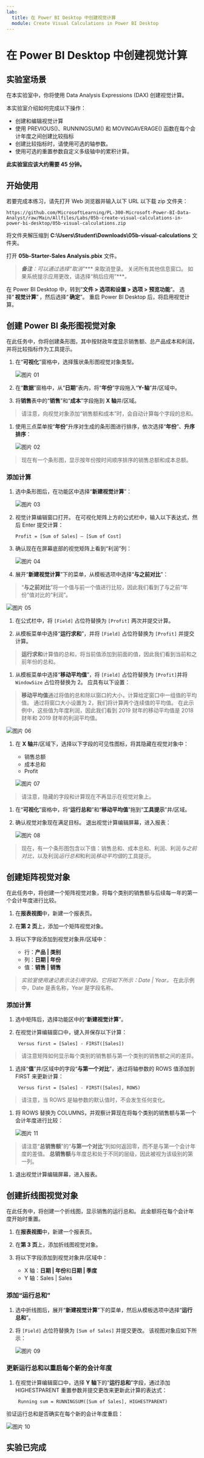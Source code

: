 ```yaml
---
lab:
  title: 在 Power BI Desktop 中创建视觉计算
  module: Create Visual Calculations in Power BI Desktop
---
```


# 在 Power BI Desktop 中创建视觉计算

## **实验室场景**

在本实验室中，你将使用 Data Analysis Expressions (DAX) 创建视觉计算。 

本实验室介绍如何完成以下操作：

- 创建和编辑视觉计算
- 使用 PREVIOUS()、RUNNINGSUM() 和 MOVINGAVERAGE() 函数在每个会计年度之间创建比较指标
- 创建比较指标时，请使用可选的轴参数。
- 使用可选的重置参数自定义多级轴中的累积计算。

**此实验室应该大约需要 45 分钟。**

## 开始使用

若要完成本练习，请先打开 Web 浏览器并输入以下 URL 以下载 zip 文件夹：

`https://github.com/MicrosoftLearning/PL-300-Microsoft-Power-BI-Data-Analyst/raw/Main/Allfiles/Labs/05b-create-visual-calculations-in-power-bi-desktop/05b-visual-calculations.zip`

将文件夹解压缩到 **C:\Users\Student\Downloads\05b-visual-calculations** 文件夹。

打开 **05b-Starter-Sales Analysis.pbix** 文件。

> ***备注**：可以通过选择“取消”**** 来取消登录。 关闭所有其他信息窗口。 如果系统提示应用更改，请选择“稍后应用”****。*

在 Power BI Desktop 中，转到“**文件 > 选项和设置 > 选项 > 预览功能**”。 选择“ **视觉计算**” ，然后选择“ **确定**”。 重启 Power BI Desktop 后，将启用视觉计算。

## 创建 Power BI 条形图视觉对象

在此任务中，你将创建条形图，其中按财政年度显示销售额、总产品成本和利润，并将比较指标作为工具提示。

1. 在“**可视化**”窗格中，选择簇状条形图视觉对象类型。

   ![图片 01](Linked_image_Files/05b-create-visual-calculations-in-power-bi-desktop_image01.png)

1. 在“**数据**”窗格中，从“**日期**”表内，将“**年份**”字段拖入“**Y-轴**”井/区域中。

1. 将**销售**表中的“**销售**”和“**成本**”字段拖到 **X 轴**井/区域。

> 请注意，向视觉对象添加“销售额和成本”时，会自动计算每个字段的总和。

1. 使用三点菜单按“**年份**”升序对生成的条形图进行排序，依次选择“**年份**”、**升序排序**：

   ![图片 02](Linked_image_Files/05b-create-visual-calculations-in-power-bi-desktop_image02.png)

> 现在有一个条形图，显示按年份按时间顺序排序的销售总额和成本总额。

### 添加计算

1. 选中条形图后，在功能区中选择“**新建视觉计算**”：

   ![图片 03](Linked_image_Files/05b-create-visual-calculations-in-power-bi-desktop_image03.png)

1. 视觉计算编辑窗口打开。 在可视化矩阵上方的公式栏中，输入以下表达式，然后 Enter 提交计算：

   ```DAX
   Profit = [Sum of Sales] – [Sum of Cost]
   ```

1. 确认现在在屏幕底部的视觉矩阵上看到“利润”列：

   ![图片 04](Linked_image_Files/05b-create-visual-calculations-in-power-bi-desktop_image04.png)

1. 展开“**新建视觉计算**”下的菜单，从模板选项中选择“**与之前对比**”：

> “**与之前对比**”将一个值与前一个值进行比较，因此我们看到了与之前“年份”值对比的“利润”。

   ![图片 05](Linked_image_Files/05b-create-visual-calculations-in-power-bi-desktop_image05.png)

1. 在公式栏中，将 `[Field]` 占位符替换为 `[Profit]` 两次并提交计算。

1. 从模板菜单中选择“**运行求和**”，并将 `[Field]` 占位符替换为 `[Profit]` 并提交计算。

> **运行求和**计算值的总和，将当前值添加到前面的值，因此我们看到当前和之前年份的总和。

1. 从模板菜单中选择“**移动平均值**”，将 `[Field]` 占位符替换为 `[Profit]`并将 `WindowSize` 占位符替换为 2。 应具有以下设置：

> **移动平均值**通过将值的总和除以窗口的大小，计算给定窗口中一组值的平均值。 通过将窗口大小设置为 2，我们将计算两个连续值的平均值。 在此示例中，这些值为年度利润，因此我们看到 2019 财年的移动平均值是 2018 财年和 2019 财年的利润平均值。

   ![图片 06](Linked_image_Files/05b-create-visual-calculations-in-power-bi-desktop_image06.png)

1. 在 **X 轴**井/区域下，选择以下字段的可见性图标，将其隐藏在视觉对象中：

   - 销售总额
   - 成本总和
   - Profit

   ![图片 07](Linked_image_Files/05b-create-visual-calculations-in-power-bi-desktop_image07.png)

> 请注意，隐藏的字段和计算现在不再显示在视觉对象上。

1. 在“**可视化**”窗格中，将“**运行总和**”和“**移动平均值**”拖到“**工具提示**”井/区域。  

1. 确认视觉对象现在满足目标。 退出视觉计算编辑屏幕，进入报表：

   ![图片 08](Linked_image_Files/05b-create-visual-calculations-in-power-bi-desktop_image08.png)

> 现在，有一个条形图包含以下值：销售总和、成本总和、利润、利润*与之前对比*，以及利润*运行总和*和利润*移动平均值*的工具提示。

## 创建矩阵视觉对象

在此任务中，将创建一个矩阵视觉对象，将每个类别的销售额与后续每一年的第一个会计年度进行比较。

1. 在**报表视图**中，新建一个报表页。

1. 在**第 2 页**上，添加一个矩阵视觉对象。

1. 将以下字段添加到视觉对象井/区域中：

     - 行：**产品 \| 类别**
     - 列：**日期 \| 年份**
     - 值：**销售 \| 销售**

 > *实验室使用速记表示法引用字段。它将如下所示：Date \| Year。* 在此示例中，Date 是表名称，Year 是字段名称。

### 添加计算

1. 选中矩阵后，选择功能区中的“**新建视觉计算**”。

1. 在视觉计算编辑窗口中，键入并保存以下计算：

   ```DAX
    Versus first = [Sales] - FIRST([Sales])
   ```

> 请注意矩阵如何显示每个类别的销售额与第一个类别的销售额之间的差异。

1. 选择“**值**”井/区域中的字段“**与第一个对比**”，通过将轴参数的 ROWS 值添加到 FIRST 来更新计算：

   ```DAX
    Versus first = [Sales] - FIRST([Sales], ROWS)
   ```

> 请注意，当 ROWS 是轴参数的默认值时，不会发生任何变化。

1. 将 ROWS 替换为 COLUMNS，并观察计算现在将每个类别的销售额与第一个会计年度进行比较：

   ![图片 11](Linked_image_Files/05b-create-visual-calculations-in-power-bi-desktop_image11.png)

> 请注意“**总销售额**”的“**与第一个对比**”列如何返回零，而不是与第一个会计年度的差值。 **总销售额**与年度总和处于不同的层级，因此被视为该级别的第一列。

1. 退出视觉计算编辑屏幕，进入报表。

## 创建折线图视觉对象

在此任务中，将创建一个折线图，显示销售的运行总和。 此金额将在每个会计年度开始时重置。

1. 在**报表视图**中，新建一个报表页。

1. 在**第 3 页**上，添加折线图视觉对象。

1. 将以下字段添加到视觉对象井/区域中：

     - X 轴：**日期 \| 年份**和**日期 \| 季度**
     - Y 轴：Sales \| Sales

### 添加“运行总和”

1. 选中折线图后，展开“**新建视觉计算**”下的菜单，然后从模板选项中选择“**运行总和**”。

1. 将 `[Field]` 占位符替换为 `[Sum of Sales]` 并提交更改。 该视图对象应如下所示：

   ![图片 09](Linked_image_Files/05b-create-visual-calculations-in-power-bi-desktop_image09.png)

### 更新运行总和以重启每个新的会计年度

1. 在视觉计算编辑窗口中，选择 **Y 轴**下的“**运行总和**”字段，通过添加 HIGHESTPARENT 重置参数并提交更改来更新此计算的表达式：

   ```DAX
    Running sum = RUNNINGSUM([Sum of Sales], HIGHESTPARENT)
   ```

验证运行总和是否确实在每个新的会计年度重启：

   ![图片 10](Linked_image_Files/05b-create-visual-calculations-in-power-bi-desktop_image10.png)

## 实验已完成
